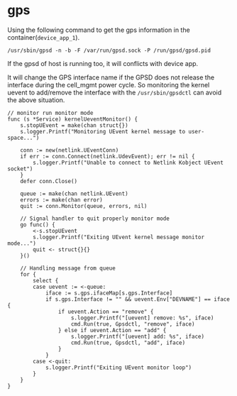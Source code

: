 # gps

Using the following command to get the gps information in the container(`device_app_1`).

```[bash]
/usr/sbin/gpsd -n -b -F /var/run/gpsd.sock -P /run/gpsd/gpsd.pid
```

If the gpsd of host is running too, it will conflicts with device app.

It will change the GPS interface name if the GPSD does not release the interface during the cell_mgmt power cycle. So monitoring the kernel uevent to add/remove the interface with the `/usr/sbin/gpsdctl` can avoid the above situation.

```[go]
// monitor run monitor mode
func (s *Service) kernelUeventMonitor() {
	s.stopUEvent = make(chan struct{})
	s.logger.Printf("Monitoring UEvent kernel message to user-space...")

	conn := new(netlink.UEventConn)
	if err := conn.Connect(netlink.UdevEvent); err != nil {
		s.logger.Printf("Unable to connect to Netlink Kobject UEvent socket")
	}
	defer conn.Close()

	queue := make(chan netlink.UEvent)
	errors := make(chan error)
	quit := conn.Monitor(queue, errors, nil)

	// Signal handler to quit properly monitor mode
	go func() {
		<-s.stopUEvent
		s.logger.Printf("Exiting UEvent kernel message monitor mode...")
		quit <- struct{}{}
	}()

	// Handling message from queue
	for {
		select {
		case uevent := <-queue:
			iface := s.gps.ifaceMap[s.gps.Interface]
			if s.gps.Interface != "" && uevent.Env["DEVNAME"] == iface {
				if uevent.Action == "remove" {
					s.logger.Printf("[uevent] remove: %s", iface)
					cmd.Run(true, Gpsdctl, "remove", iface)
				} else if uevent.Action == "add" {
					s.logger.Printf("[uevent] add: %s", iface)
					cmd.Run(true, Gpsdctl, "add", iface)
				}
			}
		case <-quit:
			s.logger.Printf("Exiting UEvent monitor loop")
		}
	}
}
```

